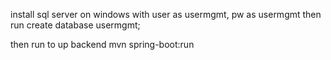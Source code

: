 install sql server on windows
with user as usermgmt, pw as usermgmt
then run
create database usermgmt;

then run to up backend
mvn spring-boot:run

